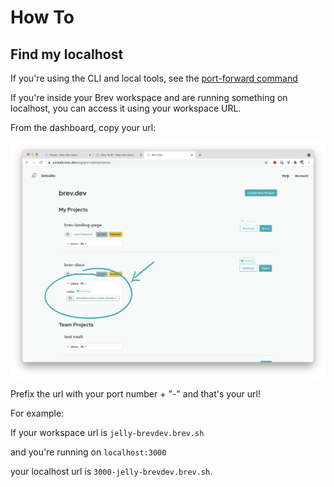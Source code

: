 # How To
## Find my localhost

If you're using the CLI and local tools, see the [port-forward command](/reference/brev-cli#port-forward)

If you're inside your Brev workspace and are running something on localhost, you can access it using your workspace URL.

From the dashboard, copy your url:

![Screenshot](media/copyurl.png)

Prefix the url with your port number + "-" and that's your url!

For example:

If your workspace url is `jelly-brevdev.brev.sh`

and you're running on `localhost:3000`

your localhost url is `3000-jelly-brevdev.brev.sh`.

